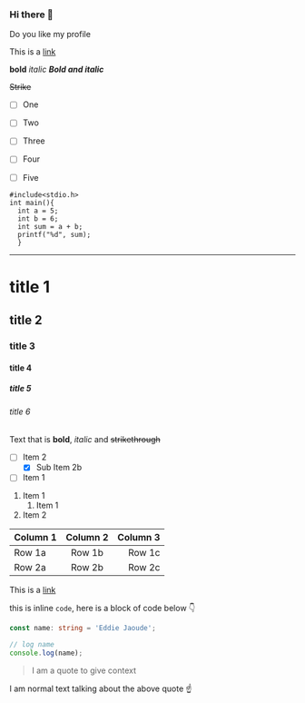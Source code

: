 ### Hi there 👋

Do you like my profile

This is a [link](https://www.google.co.in)

**bold**
*italic*
***Bold and italic***

~~Strike~~

* [ ]  One
* [ ]  Two
* [ ]  Three
* [ ]  Four
* [ ]  Five


```
#include<stdio.h>
int main(){
  int a = 5;
  int b = 6;
  int sum = a + b;
  printf("%d", sum);
  }
  ```


----
# title 1
## title 2
### title 3
#### title 4
##### title 5
###### title 6

Text that is **bold**, *italic* and ~~strikethrough~~

* [ ] Item 2
   * [x] Sub Item 2b
* [ ] Item 1

1. Item 1
   1. Item 1
1. Item 2

| Column 1 | Column 2 | Column 3 |
| :--- | :---: | ---: |
| Row 1a | Row 1b | Row 1c |
| Row 2a | Row 2b | Row 2c |

This is a [link](https://mlh.io)

this is inline `code`, here is a block of code below 👇

```ts
const name: string = 'Eddie Jaoude';

// log name
console.log(name);
```

> I am a quote to give context

I am normal text talking about the above quote ☝️ 
    


<!--
**lokeshrookie/lokeshrookie** is a ✨ _special_ ✨ repository because its `README.md` (this file) appears on your GitHub profile.

Here are some ideas to get you started:

- 🔭 I’m  a student
- 🌱 I’m currently learning android and java
- 👯 I’m looking to collaborate on ... java
- 🤔 I’m looking for help with ... Android Application Development
- 💬 Ask me about ... Java and problem solving
- 📫 How to reach me: ... rocklinglokesh@gmail.com
- 😄 Pronouns: ... loki, lokesh, luckie...
- ⚡ Fun fact: ...   I'm an idiot
-->

<a herf = "https://raw.githubusercontent.com/abhisheknaiidu/abhisheknaiidu/master/code.gif" > </a>

